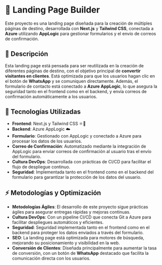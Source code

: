 # 📄 Landing Page Builder

Este proyecto es una landing page diseñada para la creación de múltiples páginas de destino, desarrollada con **Next.js** y **Tailwind CSS**, conectada a **Azure** utilizando **AppLogic** para gestionar formularios y el envío de correos de confirmación.

## 📝 Descripción

Esta landing page está pensada para ser reutilizada en la creación de diferentes páginas de destino, con el objetivo principal de **convertir visitantes en clientes**. Está optimizada para que los usuarios hagan clic en el botón de **WhatsApp** y se comuniquen directamente. Además, el formulario de contacto está conectado a **Azure AppLogic**, lo que asegura la seguridad tanto en el frontend como en el backend, y envía correos de confirmación automáticamente a los usuarios.

## 🚀 Tecnologías Utilizadas

- **Frontend**: Next.js y Tailwind CSS ⚛️💨
- **Backend**: Azure AppLogic ☁️
- **Formulario**: Gestionado con AppLogic y conectado a Azure para procesar los datos de los usuarios.
- **Correo de Confirmación**: Automatizado mediante la integración de AppLogic para enviar correos de confirmación al usuario tras el envío del formulario.
- **Cultura DevOps**: Desarrollada con prácticas de CI/CD para facilitar el flujo de despliegue continuo.
- **Seguridad**: Implementada tanto en el frontend como en el backend del formulario para garantizar la protección de los datos del usuario.

## ⚡ Metodologías y Optimización

- **Metodologías Ágiles**: El desarrollo de este proyecto sigue prácticas ágiles para asegurar entregas rápidas y mejoras continuas.
- **Cultura DevOps**: Con un pipeline CI/CD que conecta Git a Azure para facilitar despliegues automáticos y eficientes.
- **Seguridad**: Seguridad implementada tanto en el frontend como en el backend para proteger los datos enviados a través del formulario.
- **SEO**: La landing page está optimizada para motores de búsqueda, mejorando su posicionamiento y visibilidad en la web.
- **Conversión de Clientes**: Diseñada principalmente para aumentar la tasa de conversión, con un botón de **WhatsApp** destacado que facilita la comunicación directa con los usuarios.


